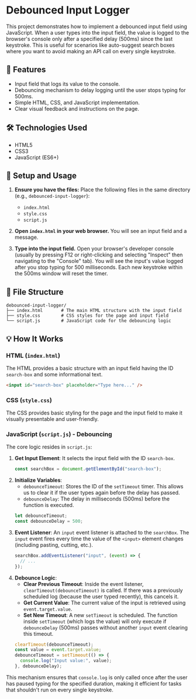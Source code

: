 # Debounced Input Logger

This project demonstrates how to implement a debounced input field using JavaScript. When a user types into the input field, the value is logged to the browser's console only after a specified delay (500ms) since the last keystroke. This is useful for scenarios like auto-suggest search boxes where you want to avoid making an API call on every single keystroke.

## 🌟 Features

- Input field that logs its value to the console.
- Debouncing mechanism to delay logging until the user stops typing for 500ms.
- Simple HTML, CSS, and JavaScript implementation.
- Clear visual feedback and instructions on the page.

## 🛠️ Technologies Used

- HTML5
- CSS3
- JavaScript (ES6+)

## 🚀 Setup and Usage

1.  **Ensure you have the files:**
    Place the following files in the same directory (e.g., `debounced-input-logger`):

    - `index.html`
    - `style.css`
    - `script.js`

2.  **Open `index.html` in your web browser.**
    You will see an input field and a message.

3.  **Type into the input field.**
    Open your browser's developer console (usually by pressing F12 or right-clicking and selecting "Inspect" then navigating to the "Console" tab). You will see the input's value logged after you stop typing for 500 milliseconds. Each new keystroke within the 500ms window will reset the timer.

## 📂 File Structure

```
debounced-input-logger/
├── index.html       # The main HTML structure with the input field
├── style.css        # CSS styles for the page and input field
└── script.js        # JavaScript code for the debouncing logic
```

## 💡 How It Works

### HTML (`index.html`)

The HTML provides a basic structure with an input field having the ID `search-box` and some informational text.

```html
<input id="search-box" placeholder="Type here..." />
```

### CSS (`style.css`)

The CSS provides basic styling for the page and the input field to make it visually presentable and user-friendly.

### JavaScript (`script.js`) - Debouncing

The core logic resides in `script.js`:

1.  **Get Input Element**: It selects the input field with the ID `search-box`.
    ```javascript
    const searchBox = document.getElementById("search-box");
    ```
2.  **Initialize Variables**:
    - `debounceTimeout`: Stores the ID of the `setTimeout` timer. This allows us to clear it if the user types again before the delay has passed.
    - `debounceDelay`: The delay in milliseconds (500ms) before the function is executed.
    ```javascript
    let debounceTimeout;
    const debounceDelay = 500;
    ```
3.  **Event Listener**: An `input` event listener is attached to the `searchBox`. The `input` event fires every time the value of the `<input>` element changes (including pasting, cutting, etc.).
    ```javascript
    searchBox.addEventListener("input", (event) => {
      // ...
    });
    ```
4.  **Debounce Logic**:
    - **Clear Previous Timeout**: Inside the event listener, `clearTimeout(debounceTimeout)` is called. If there was a previously scheduled log (because the user typed recently), this cancels it.
    - **Get Current Value**: The current value of the input is retrieved using `event.target.value`.
    - **Set New Timeout**: A new `setTimeout` is scheduled. The function inside `setTimeout` (which logs the value) will only execute if `debounceDelay` (500ms) passes without another `input` event clearing this timeout.
    ```javascript
    clearTimeout(debounceTimeout);
    const value = event.target.value;
    debounceTimeout = setTimeout(() => {
      console.log("Input value:", value);
    }, debounceDelay);
    ```

This mechanism ensures that `console.log` is only called once after the user has paused typing for the specified duration, making it efficient for tasks that shouldn't run on every single keystroke.
